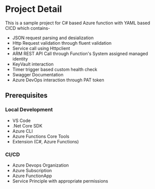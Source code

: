 # Project Detail
This is a sample project for C# based Azure function with YAML based CICD which contains-
- JSON request parsing and desialization
- Http Request validation through fluent validation
- Service call using Httpclient
- ARM REST API Call through Function's System assigned managed identity
- KeyVault interaction
- Timer trigger based custom health check
- Swagger Documentation
- Azure DevOps interaction through PAT token 

## Prerequisites
### Local Development
- VS Code
- .Net Core SDK
- Azure CLI
- Azure Functions Core Tools
- Extension (C#, Azure Functions)

### CI/CD
- Azure Devops Organization
- Azure Subscription
- Azure FunctionApp
- Service Principle with appropriate permissions 
